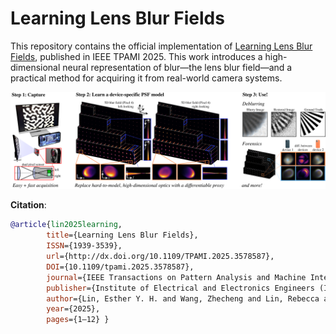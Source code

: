# Learning Lens Blur Fields

This repository contains the official implementation of [Learning Lens Blur Fields](https://arxiv.org/abs/2310.11535), published in IEEE TPAMI 2025. This work introduces a high-dimensional neural representation of blur—the lens blur field—and a practical method for acquiring it from real-world camera systems.

![teaser](static/teaser.png)



**Citation**:

```bibtex
@article{lin2025learning,
        title={Learning Lens Blur Fields},
        ISSN={1939-3539},
        url={http://dx.doi.org/10.1109/TPAMI.2025.3578587},
        DOI={10.1109/tpami.2025.3578587},
        journal={IEEE Transactions on Pattern Analysis and Machine Intelligence},
        publisher={Institute of Electrical and Electronics Engineers (IEEE)},
        author={Lin, Esther Y. H. and Wang, Zhecheng and Lin, Rebecca and Miau, Daniel and Kainz, Florian and Chen, Jiawen and Zhang, Xuaner and Lindell, David B. and Kutulakos, Kiriakos N.},
        year={2025},
        pages={1–12} }
```
